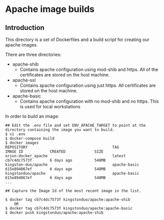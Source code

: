 # Apache image builds

## Introduction

This directory is a set of Dockerfiles and a build script for creating our apache images.

There are three directories:

* apache-shib
  * Contains apache configuration using mod-shib and https.  All of the certificates are stored on the host machine.
* apache-ssl
  * Contains apache configuration using just https. All certificates are stored on the host machine. 
* apache-basic
  * Contains apache configuration with no mod-shib and no https.  This is used for local workstations

In order to build an image:
  
    ## Edit the .env file and set ENV_APACHE_TARGET to point at the directory containing the image you want to build.  
    $ vi .env
    $ docker-compose build
    $ docker images
    REPOSITORY                                      TAG                     IMAGE ID            CREATED             SIZE
    orion-docker_apache                             latest                  cb7c4dc7573f        6 days ago          548MB
    kingston-duo/apache                             apache-basic            615e894067ef        6 days ago          548MB
    kingstonduo/apache                              apache-basic            615e894067ef        6 days ago          548MB
    ...    

    ## Capture the Image Id of the most recent image in the list.

    $ docker tag cb7c4dc7573f kingstonduo/apache:apache-shib
        OR
    $ docker tag cb7c4dc7573f kingstonduo/apache:apache-basic
    $ docker push kingstonduo/apache:apache-shib
